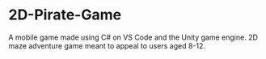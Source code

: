 # 2D-Pirate-Game
A mobile game made using C# on VS Code and the Unity game engine. 2D maze adventure game meant to appeal to users aged 8-12.
